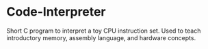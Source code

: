 # Code-Interpreter
Short C program to interpret a toy CPU instruction set. Used to teach introductory memory, assembly language, and hardware concepts.
